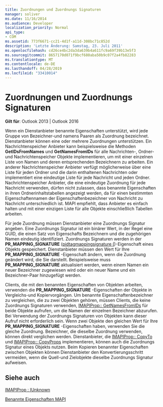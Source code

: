 ```yaml
---
title: Zuordnungen und Zuordnungs Signaturen
manager: soliver
ms.date: 11/16/2014
ms.audience: Developer
localization_priority: Normal
api_type:
- COM
ms.assetid: 773f6671-cc21-4d1f-a11d-308bc71c852d
description: 'Letzte Änderung: Samstag, 23. Juli 2011'
ms.openlocfilehash: cd26ce4bc2da3da639b4a611fc9a69f39b13e5f3
ms.sourcegitcommit: 8657170d071f9bcf680aba50b9c07f2a4fb82283
ms.translationtype: MT
ms.contentlocale: de-DE
ms.lasthandoff: 04/28/2019
ms.locfileid: "33410014"
---
```

# <a name="mappings-and-mapping-signatures"></a>Zuordnungen und Zuordnungs Signaturen

  
  
**Gilt für**: Outlook 2013 | Outlook 2016 
  
Wenn ein Dienstanbieter benannte Eigenschaften unterstützt, wird jede Gruppe von Bezeichner-und namens Paaren als Zuordnung bezeichnet. Dienstanbieter können eine oder mehrere Zuordnungen unterstützen. Ein Nachrichtenspeicher Anbieter kann beispielsweise die Methoden **GetIDsFromNames** und **GetNamesFromIDs** für alle Nachrichten-, Ordner-und Nachrichtenspeicher Objekte implementieren, um mit einer einzelnen Liste von Namen und deren entsprechenden Bezeichnern zu arbeiten. Ein anderer Nachrichtenspeicher Anbieter verfügt möglicherweise über eine Liste für jeden Ordner und die darin enthaltenen Nachrichten oder implementiert eine eindeutige Liste für jede Nachricht und jeden Ordner. Nachrichtenspeicher Anbieter, die eine eindeutige Zuordnung für jede Nachricht verwenden, dürfen nicht zulassen, dass benannte Eigenschaften in ihren Ordnerinhaltstabellen angezeigt werden, da für einen bestimmten Eigenschaftennamen der Eigenschaftenbezeichner von Nachricht zu Nachricht unterschiedlich ist. MAPI empfiehlt, dass Anbieter es einfach halten und mit einer einzigen Liste für alle Objekte einschließlich Tabellen arbeiten. 
  
Für jede Zuordnung müssen Dienstanbieter eine Zuordnungs Signatur angeben. Eine Zuordnungs Signatur ist ein binärer Wert, in der Regel eine GUID, die einen Satz von Eigenschafts Bezeichnern und die zugehörigen Namen eindeutig identifiziert. Zuordnungs Signaturen werden in der **PR_MAPPING_SIGNATURE** ([pidtagmappingsignature (](pidtagmappingsignature-canonical-property.md))-Eigenschaft eines Objekts gespeichert. Dienstanbieter müssen den Wert für Ihre **PR_MAPPING_SIGNATURE** -Eigenschaft ändern, wenn die Zuordnung geändert wird, die Sie darstellt. Beispielsweise muss **PR_MAPPING_SIGNATURE** aktualisiert werden, wenn einem Namen ein neuer Bezeichner zugewiesen wird oder ein neuer Name und ein Bezeichner-Paar hinzugefügt werden. 
  
Clients, die mit den benannten Eigenschaften von Objekten arbeiten, verwenden die **PR_MAPPING_SIGNATURE** -Eigenschaften der Objekte in Vergleichs-und Kopiervorgängen. Um benannte Eigenschaftenbezeichner zu vergleichen, die zu zwei Objekten gehören, müssen Clients, die keine Zuordnungs Signaturen verwenden, [IMAPIProp:: GetNamesFromIDs](imapiprop-getnamesfromids.md) für beide Objekte aufrufen, um die Namen der einzelnen Bezeichner abzurufen. Bei Verwendung der Zuordnungs Signaturen von Objekten kann dieser Aufruf nicht erforderlich sein. Wenn zwei Objekte den gleichen Wert für Ihre **PR_MAPPING_SIGNATURE** -Eigenschaften haben, verwenden Sie die gleiche Zuordnung. Bezeichner, die dieselbe Zuordnung verwenden, können direkt verglichen werden. Dienstanbieter, die [IMAPIProp:: CopyTo](imapiprop-copyto.md) und [IMAPIProp:: CopyProps](imapiprop-copyprops.md) implementieren, können auch die Zuordnungs Signatur eines Objekts nutzen. Beim Kopieren benannter Eigenschaften zwischen Objekten können Dienstanbieter den Konvertierungsschritt vermeiden, wenn die Quell-und Zielobjekte dieselbe Zuordnungs Signatur aufweisen. 
  
## <a name="see-also"></a>Siehe auch



[IMAPIProp : IUnknown](imapipropiunknown.md)


[Benannte Eigenschaften MAPI](mapi-named-properties.md)


